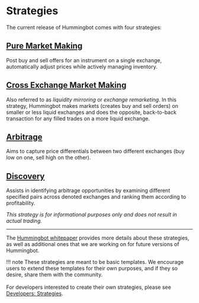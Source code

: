 # Strategies

The current release of Hummingbot comes with four strategies:

## [Pure Market Making](/strategies/pure-market-making)

Post buy and sell offers for an instrument on a single exchange, automatically adjust prices while actively managing inventory.

## [Cross Exchange Market Making](/strategies/cross-exchange-market-making)

Also referred to as *liquidity mirroring* or *exchange remarketing*.  In this strategy, Hummingbot makes markets (creates buy and sell orders) on smaller or less liquid exchanges and does the opposite, back-to-back transaction for any filled trades on a more liquid exchange.

## [Arbitrage](/strategies/arbitrage)

Aims to capture price differentials between two different exchanges (buy low on one, sell high on the other).

## [Discovery](/strategies/discovery)

Assists in identifying arbitrage opportunities by examining different specified pairs across denoted exchanges and ranking them according to profitability.

*This strategy is for informational purposes only and does not result in actual trading.*

---

The [Hummingbot whitepaper](https://www.hummingbot.io/hummingbot.pdf) provides more details about these strategies, as well as additional ones that we are working on for future versions of Hummingbot.

!!! note
    These strategies are meant to be basic templates. We encourage users to extend these templates for their own purposes, and if they so desire, share them with the community.<br /><br />For developers interested to create their own strategies, please see [Developers: Strategies](/developers/strategies).

<br />
